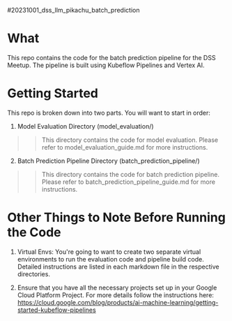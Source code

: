 #20231001_dss_llm_pikachu_batch_prediction

# What
This repo contains the code for the batch prediction pipeline for the DSS Meetup. The pipeline is built using Kubeflow Pipelines and Vertex AI.

# Getting Started

This repo is broken down into two parts. You will want to start in order:
1. Model Evaluation Directory (model_evaluation/)
>> This directory contains the code for model evaluation. Please refer to model_evaluation_guide.md for more instructions.

2. Batch Prediction Pipeline Directory (batch_prediction_pipeline/)
>> This directory contains the code for batch prediction pipeline. Please refer to batch_prediction_pipeline_guide.md for more instructions.


# Other Things to Note Before Running the Code

1. Virtual Envs: You're going to want to create two separate virtual environments to run the evaluation code and pipeline build code.
Detailed instructions are listed in each markdown file in the respective directories.

2. Ensure that you have all the necessary projects set up in your Google Cloud Platform Project. For more details follow the instructions here: https://cloud.google.com/blog/products/ai-machine-learning/getting-started-kubeflow-pipelines



